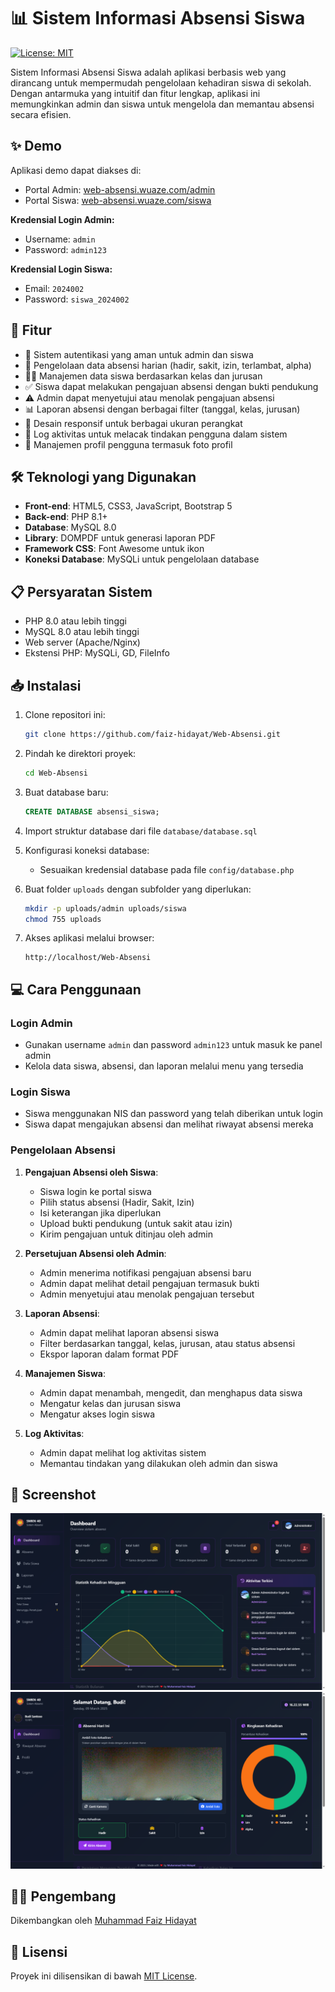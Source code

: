 # 📊 Sistem Informasi Absensi Siswa

[![License: MIT](https://img.shields.io/badge/License-MIT-yellow.svg)](https://opensource.org/licenses/MIT)

Sistem Informasi Absensi Siswa adalah aplikasi berbasis web yang dirancang untuk mempermudah pengelolaan kehadiran siswa di sekolah. Dengan antarmuka yang intuitif dan fitur lengkap, aplikasi ini memungkinkan admin dan siswa untuk mengelola dan memantau absensi secara efisien.

## ✨ Demo

Aplikasi demo dapat diakses di:

-   Portal Admin: [web-absensi.wuaze.com/admin](http://web-absensi.wuaze.com/admin/)
-   Portal Siswa: [web-absensi.wuaze.com/siswa](http://web-absensi.wuaze.com/siswa/)

**Kredensial Login Admin:**

-   Username: `admin`
-   Password: `admin123`

**Kredensial Login Siswa:**

-   Email: `2024002`
-   Password: `siswa_2024002`

## 🚀 Fitur

-   🔐 Sistem autentikasi yang aman untuk admin dan siswa
-   📝 Pengelolaan data absensi harian (hadir, sakit, izin, terlambat, alpha)
-   👨‍🎓 Manajemen data siswa berdasarkan kelas dan jurusan
-   ✅ Siswa dapat melakukan pengajuan absensi dengan bukti pendukung
-   ⚠️ Admin dapat menyetujui atau menolak pengajuan absensi
-   📊 Laporan absensi dengan berbagai filter (tanggal, kelas, jurusan)
-   📱 Desain responsif untuk berbagai ukuran perangkat
-   🔄 Log aktivitas untuk melacak tindakan pengguna dalam sistem
-   👤 Manajemen profil pengguna termasuk foto profil

## 🛠️ Teknologi yang Digunakan

-   **Front-end**: HTML5, CSS3, JavaScript, Bootstrap 5
-   **Back-end**: PHP 8.1+
-   **Database**: MySQL 8.0
-   **Library**: DOMPDF untuk generasi laporan PDF
-   **Framework CSS**: Font Awesome untuk ikon
-   **Koneksi Database**: MySQLi untuk pengelolaan database

## 📋 Persyaratan Sistem

-   PHP 8.0 atau lebih tinggi
-   MySQL 8.0 atau lebih tinggi
-   Web server (Apache/Nginx)
-   Ekstensi PHP: MySQLi, GD, FileInfo

## 📥 Instalasi

1. Clone repositori ini:

    ```bash
    git clone https://github.com/faiz-hidayat/Web-Absensi.git
    ```

2. Pindah ke direktori proyek:

    ```bash
    cd Web-Absensi
    ```

3. Buat database baru:

    ```sql
    CREATE DATABASE absensi_siswa;
    ```

4. Import struktur database dari file `database/database.sql`

5. Konfigurasi koneksi database:

    - Sesuaikan kredensial database pada file `config/database.php`

6. Buat folder `uploads` dengan subfolder yang diperlukan:

    ```bash
    mkdir -p uploads/admin uploads/siswa
    chmod 755 uploads
    ```

7. Akses aplikasi melalui browser:
    ```
    http://localhost/Web-Absensi
    ```

## 💻 Cara Penggunaan

### Login Admin

-   Gunakan username `admin` dan password `admin123` untuk masuk ke panel admin
-   Kelola data siswa, absensi, dan laporan melalui menu yang tersedia

### Login Siswa

-   Siswa menggunakan NIS dan password yang telah diberikan untuk login
-   Siswa dapat mengajukan absensi dan melihat riwayat absensi mereka

### Pengelolaan Absensi

1. **Pengajuan Absensi oleh Siswa**:

    - Siswa login ke portal siswa
    - Pilih status absensi (Hadir, Sakit, Izin)
    - Isi keterangan jika diperlukan
    - Upload bukti pendukung (untuk sakit atau izin)
    - Kirim pengajuan untuk ditinjau oleh admin

2. **Persetujuan Absensi oleh Admin**:

    - Admin menerima notifikasi pengajuan absensi baru
    - Admin dapat melihat detail pengajuan termasuk bukti
    - Admin menyetujui atau menolak pengajuan tersebut

3. **Laporan Absensi**:

    - Admin dapat melihat laporan absensi siswa
    - Filter berdasarkan tanggal, kelas, jurusan, atau status absensi
    - Ekspor laporan dalam format PDF

4. **Manajemen Siswa**:

    - Admin dapat menambah, mengedit, dan menghapus data siswa
    - Mengatur kelas dan jurusan siswa
    - Mengatur akses login siswa

5. **Log Aktivitas**:
    - Admin dapat melihat log aktivitas sistem
    - Memantau tindakan yang dilakukan oleh admin dan siswa

## 📸 Screenshot

![Dashboard Admin](/screenshots/dashboard-admin.png)
![Dashboard Siswa](/screenshots/dashboard-siswa.png)

## 👨‍💻 Pengembang

Dikembangkan oleh [Muhammad Faiz Hidayat](https://github.com/faiz-hidayat)

## 📄 Lisensi

Proyek ini dilisensikan di bawah [MIT License](LICENSE).
